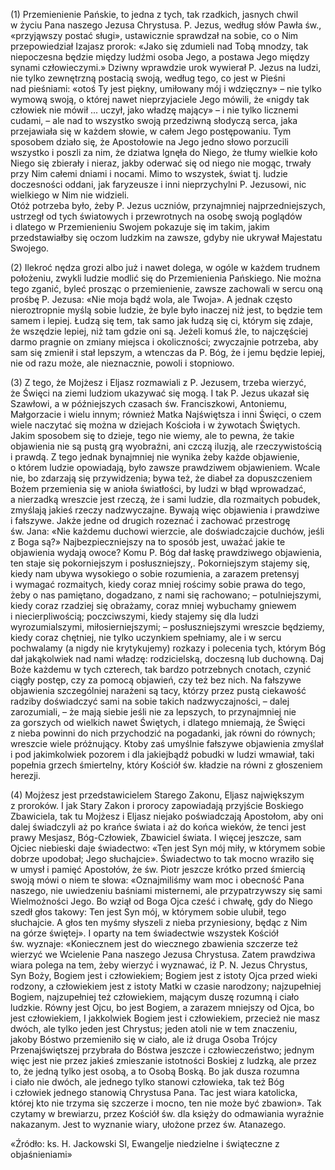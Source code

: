 
\(1\) Przemienienie Pańskie, to jedna z tych, tak rzadkich, jasnych
chwil w życiu Pana naszego Jezusa Chrystusa. P. Jezus, według słów Pawła
św., «przyjąwszy postać sługi», ustawicznie sprawdzał na sobie, co o Nim
przepowiedział Izajasz prorok: «Jako się zdumieli nad Tobą mnodzy, tak
niepoczesna będzie między ludźmi osoba Jego, a postawa Jego między
synami człowieczymi.» Dziwny wprawdzie urok wywierał P. Jezus na ludzi,
nie tylko zewnętrzną postacią swoją, według tego, co jest w Pieśni
nad pieśniami: «otoś Ty jest piękny, umiłowany mój i wdzięczny» – nie
tylko wymową swoją, o której nawet nieprzyjaciele Jego mówili, że «nigdy
tak człowiek nie mówił ... uczył, jako władzę mający» – i nie tylko
licznemi cudami, – ale nad to wszystko swoją przedziwną słodyczą serca,
jaka przejawiała się w każdem słowie, w całem Jego postępowaniu. Tym
sposobem działo się, że Apostołowie na Jego jedno słowo porzucili
wszystko i poszli za nim, że dziatwa lgnęła do Niego, że tłumy wielkie
koło Niego się zbierały i nieraz, jakby oderwać się od niego nie mogąc,
trwały przy Nim całemi dniami i nocami. Mimo to wszystek, świat
tj. ludzie doczesności oddani, jak faryzeusze i inni nieprzychylni
P. Jezusowi, nic wielkiego w Nim nie widzieli.\
Otóż potrzeba było, żeby P. Jezus uczniów, przynajmniej
najprzedniejszych, ustrzegł od tych światowych i przewrotnych na osobę
swoją poglądów i dlatego w Przemienieniu Swojem pokazuje się im takim,
jakim przedstawiałby się oczom ludzkim na zawsze, gdyby nie ukrywał
Majestatu Swojego.

\(2\) Ilekroć nędza grozi albo już i nawet dolega, w ogóle w każdem
trudnem położeniu, zwykli ludzie modlić się do Przemienienia Pańskiego.
Nie można tego zganić, byleć prosząc o przemienienie, zawsze zachowali
w sercu oną prośbę P. Jezusa: «Nie moja bądź wola, ale Twoja». A jednak
często nieroztropnie myślą sobie ludzie, że byle było inaczej niż jest,
to będzie tem samem i lepiej. Łudzą się tem, tak samo jak łudzą się ci,
którym się zdaje, że wszędzie lepiej, niż tam gdzie oni są. Jeżeli komuś
źle, to najczęściej darmo pragnie on zmiany miejsca i okoliczności;
zwyczajnie potrzeba, aby sam się zmienił i stał lepszym, a wtenczas da
P. Bóg, że i jemu będzie lepiej, nie od razu może, ale nieznacznie,
powoli i stopniowo.

\(3\) Z tego, że Mojżesz i Eljasz rozmawiali z P. Jezusem, trzeba
wierzyć, że Święci na ziemi ludziom ukazywać się mogą. I tak P. Jezus
ukazał się Szawłowi, a w późniejszych czasach św. Franciszkowi,
Antoniemu, Małgorzacie i wielu innym; również Matka Najświętsza i inni
Święci, o czem wiele naczytać się można w dziejach Kościoła i w żywotach
Świętych. Jakim sposobem się to dzieje, tego nie wiemy, ale to pewna,
że takie objawienia nie są pustą grą wyobraźni, ani czczą iluzją,
ale rzeczywistością i prawdą. Z tego jednak bynajmniej nie wynika
żeby każde objawienie, o którem ludzie opowiadają, było zawsze
prawdziwem objawieniem. Wcale nie, bo zdarzają się przywidzenia; bywa
też, że diabeł za dopuszczeniem Bożem przemienia się w anioła
światłości, by ludzi w błąd wprowadzać, a nierzadką wreszcie jest
rzeczą, że i sami ludzie, dla rozmaitych pobudek, zmyślają jakieś rzeczy
nadzwyczajne. Bywają więc objawienia i prawdziwe i fałszywe. Jakże jedne
od drugich rozeznać i zachować przestrogę św. Jana: «Nie każdemu duchowi
wierzcie, ale doświadczajcie duchów, jeśli z Boga są?»
Najbezpieczniejszy na to sposób jest, uważać jakie te objawienia wydają
owoce? Komu P. Bóg dał łaskę prawdziwego objawienia, ten staje się
pokorniejszym i posłuszniejszy,. Pokorniejszym stajemy się, kiedy nam
ubywa wysokiego o sobie rozumienia, a zarazem pretensyj i wymagać
rozmaitych, kiedy coraz mniej rościmy sobie prawa do tego, żeby o nas
pamiętano, dogadzano, z nami się rachowano; – potulniejszymi, kiedy
coraz rzadziej się obrażamy, coraz mniej wybuchamy gniewem
i niecierpliwością; poczciwszymi, kiedy stajemy się dla ludzi
wyrozumialszymi, miłosierniejszymi; – posłuszniejszymi wreszcie
będziemy, kiedy coraz chętniej, nie tylko uczynkiem spełniamy,
ale i w sercu pochwalamy (a nigdy nie krytykujemy) rozkazy i polecenia
tych, którym Bóg dał jakąkolwiek nad nami władzę: rodzicielską, doczesną
lub duchowną. Daj Boże każdemu w tych czterech, tak bardzo potrzebnych
cnotach, czynić ciągły postęp, czy za pomocą objawień, czy też bez nich.
Na fałszywe objawienia szczególniej narażeni są tacy, którzy przez pustą
ciekawość radziby doświadczyć sami na sobie takich nadzwyczajności, –
dalej zarozumiali, – że mają siebie jeśli nie za lepszych,
to przynajmniej nie za gorszych od wielkich nawet Świętych, i dlatego
mniemają, że Święci z nieba powinni do nich przychodzić na pogadanki,
jak równi do równych; wreszcie wiele próżnujący. Ktoby zaś umyślnie
fałszywe objawienia zmyślał i pod jakimkolwiek pozorem i dla jakiejbądź
pobudki w ludzi wmawiał, taki popełnia grzech śmiertelny, który Kościół
św. kładzie na równi z głoszeniem herezji.

\(4\) Mojżesz jest przedstawicielem Starego Zakonu, Eljasz największym
z proroków. I jak Stary Zakon i prorocy zapowiadają przyjście Boskiego
Zbawiciela, tak tu Mojżesz i Eljasz niejako poświadczają Apostołom, aby
oni dalej świadczyli aż po krańce świata i aż do końca wieków, że tenci
jest prawy Mesjasz, Bóg-Człowiek, Zbawiciel świata. I więcej jeszcze,
sam Ojciec niebieski daje świadectwo: «Ten jest Syn mój miły, w którymem
sobie dobrze upodobał; Jego słuchajcie». Świadectwo to tak mocno wraziło
się w umysł i pamięć Apostołów, że św. Piotr jeszcze krótko
przed śmiercią swoją mówi o niem te słowa: «Oznajmiliśmy wam moc
i obecność Pana naszego, nie uwiedzeniu baśniami misternemi,
ale przypatrzywszy się sami Wielmożności Jego. Bo wziął od Boga Ojca
cześć i chwałę, gdy do Niego szedł głos takowy: Ten jest Syn mój,
w którymem sobie ulubił, tego słuchajcie. A głos ten myśmy słyszeli
z nieba przyniesiony, będąc z Nim na górze świętej». I oparty na tem
świadectwie wszystek Kościół św. wyznaje: «Koniecznem jest do wiecznego
zbawienia szczerze też wierzyć we Wcielenie Pana naszego Jezusa
Chrystusa. Zatem prawdziwa wiara polega na tem, żeby wierzyć i wyznawać,
iż P. N. Jezus Chrystus, Syn Boży, Bogiem jest i człowiekiem; Bogiem
jest z istoty Ojca przed wieki rodzony, a człowiekiem jest z istoty
Matki w czasie narodzony; najzupełniej Bogiem, najzupełniej też
człowiekiem, mającym duszę rozumną i ciało ludzkie. Równy jest Ojcu, bo
jest Bogiem, a zarazem mniejszy od Ojca, bo jest człowiekiem,
I jakkolwiek Bogiem jest i człowiekiem, przecież nie masz dwóch,
ale tylko jeden jest Chrystus; jeden atoli nie w tem znaczeniu, jakoby
Bóstwo przemieniło się w ciało, ale iż druga Osoba Trójcy
Przenajświętszej przybrała do Bóstwa jeszcze i człowieczeństwo; jednym
więc jest nie przez jakieś zmieszanie istotności Boskiej z ludzką,
ale przez to, że jedną tylko jest osobą, a to Osobą Boską. Bo jak dusza
rozumna i ciało nie dwóch, ale jednego tylko stanowi człowieka, tak też
Bóg i człowiek jednego stanowią Chrystusa Pana. Tac jest wiara
katolicka, której kto nie trzyma się szczerze i mocno, ten nie może być
zbawion». Tak czytamy w brewiarzu, przez Kościół św. dla księży
do odmawiania wyraźnie nakazanym. Jest to wyznanie wiary, ułożone przez
św. Atanazego.

«Źródło: ks. H. Jackowski SI, Ewangelje niedzielne i świąteczne z objaśnieniami»

